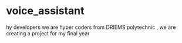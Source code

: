# voice_assistant
hy developers we are hyper coders from DRIEMS polytechnic , we are creating  a project for my final year 
